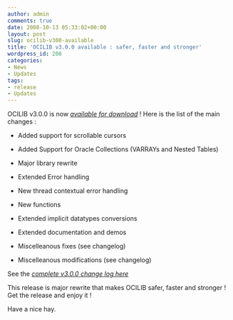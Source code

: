 ```yaml
---
author: admin
comments: true
date: 2008-10-13 05:33:02+00:00
layout: post
slug: ocilib-v300-available
title: 'OCILIB v3.0.0 available : safer, faster and stronger'
wordpress_id: 208
categories:
- News
- Updates
tags:
- release
- Updates
---
```


  

OCILIB v3.0.0 is now [_available for download_](http://orclib.sourceforge.net/download/) ! Here is the list of the main changes :



  
  * Added support for scrollable cursors

  
  * Added Support for Oracle Collections (VARRAYs and Nested Tables)

  
  * Major library rewrite

  
  * Extended Error handling

  
  * New thread contextual error handling

  
  * New functions
 
  
  * Extended implicit datatypes conversions

  
  * Extended documentation and demos

  
  * Miscelleanous fixes (see changelog)

  
  * Miscelleanous modifications (see changelog)


See the [_complete v3.0.0 change log here_](http://orclib.sourceforge.net/public/changelogs/ocilib-changelog-v3.0.0.txt)

This release is major rewrite that makes OCILIB safer, faster and stronger ! Get the release and enjoy it !

Have a nice hay.


